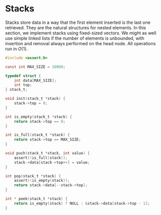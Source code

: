 # Stacks

Stacks store data in a way that the first element inserted is the last one
retrieved. They are the natural structures for nested elements. In this section,
we implement stacks using fixed-sized vectors. We might as well use
simple linked lists if the number of elements is unbounded, with insertion and
removal always performed on the head node.  All operations run in $O(1)$.

```c
#include <assert.h>

const int MAX_SIZE = 10000;

typedef struct {
    int data[MAX_SIZE];
    int top;
} stack_t;

void init(stack_t *stack) {
    stack->top = 0;
}

int is_empty(stack_t *stack) {
    return stack->top == 0;
}

int is_full(stack_t *stack) {
    return stack->top == MAX_SIZE;
}

void push(stack_t *stack, int value) {
    assert(!is_full(stack));
    stack->data[stack->top++] = value;
}

int pop(stack_t *stack) {
    assert(!is_empty(stack));
    return stack->data[--stack->top];
}

int * peek(stack_t *stack) {
    return is_empty(stack) ? NULL : &stack->data[stack->top - 1];
}
```
